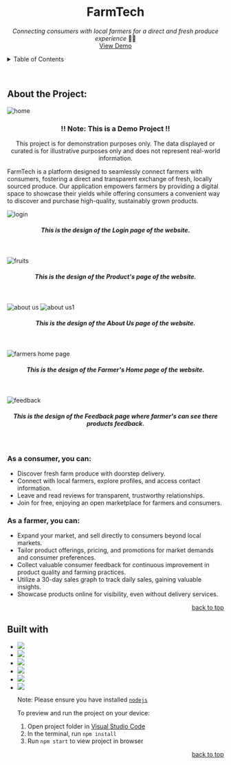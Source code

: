        
<p display="flex" align="center" justify="center">
    <h1 align="center">FarmTech</h1>
</p>
<p align="center">
    <em>Connecting consumers with local farmers for a direct and fresh produce experience</em> 🧑‍🌾
    <br/>
    <a href="">View Demo</a>
  </p>

<details>
  <summary>Table of Contents</summary>
  <ol>
    <li>
      <a href="#about-the-project">About The Project</a>
      <ul>
        <li><a href="#built-with">Built With</a></li>
      </ul>
    </li>
    <li>
      <a href="#getting-started">Getting Started</a>
      <ul>
        <li><a href="#prerequisites">Prerequisites</a></li>
        <li><a href="#installation">Installation</a></li>
      </ul>
    </li>
    <li><a href="#roadmap">Roadmap</a></li>
    <li><a href="#contact">Contact</a></li>
    <li><a href="#acknowledgments">Acknowledgments</a></li>
  </ol>
</details>

&nbsp;

<h2>About the Project:</h2>

![home](https://github.com/adaribhanu/FarmTech/assets/123894443/0a7c1cf6-874e-4463-9fac-1ff373365e78)

<h3 align="center" >!! Note: This is a Demo Project !!</h3>
<p align="center">This project is for demonstration purposes only. The data displayed or curated is for illustrative purposes only and does not represent real-world information.</p>

FarmTech is a platform designed to seamlessly connect farmers with consumers, fostering a direct and transparent exchange of fresh, locally sourced produce. Our application empowers farmers by providing a digital space to showcase their yields while offering consumers a convenient way to discover and purchase high-quality, sustainably grown products.

![login](https://github.com/adaribhanu/FarmTech/assets/123894443/991f6a9d-e7aa-4aa0-a743-644dc84a8a25)
<h5 align="center" >This is the design of the Login page of the website.</h5>
<br>

![fruits](https://github.com/adaribhanu/FarmTech/assets/123894443/6d1927a1-8098-4d3b-ac50-538f0ae85db3)
<h5 align="center" >This is the design of the Product's page of the website.</h5>
<br>

![about us](https://github.com/adaribhanu/FarmTech/assets/123894443/537fa37f-7be8-4702-9c1b-74d971e71e05)
![about us1](https://github.com/adaribhanu/FarmTech/assets/123894443/f1706c0f-ba83-4424-ad3e-d9f1d76d12d9)
<h5 align="center" >This is the design of the About Us page of the website.</h5>
<br>

![farmers home page](https://github.com/adaribhanu/FarmTech/assets/123894443/3a8bb5e4-e27d-4d96-8867-15e8842e7879)
<h5 align="center" >This is the design of the Farmer's Home page of the website.</h5>
<br>

![feedback](https://github.com/adaribhanu/FarmTech/assets/123894443/346693c2-b0d1-4812-b766-47136023ec76)
<h5 align="center" >This is the design of the Feedback page where farmer's can see there products feedback.</h5>
<br>

### As a consumer, you can:
* Discover fresh farm produce with doorstep delivery.
* Connect with local farmers, explore profiles, and access contact information.
* Leave and read reviews for transparent, trustworthy relationships.
* Join for free, enjoying an open marketplace for farmers and consumers.

### As a farmer, you can:
* Expand your market, and sell directly to consumers beyond local markets.
* Tailor product offerings, pricing, and promotions for market demands and consumer preferences.
* Collect valuable consumer feedback for continuous improvement in product quality and farming practices.
* Utilize a 30-day sales graph to track daily sales, gaining valuable insights.
* Showcase products online for visibility, even without delivery services.

<p align="right"><a href="#readme-top">back to top</a></p>

<h2>Built with</h2>

* <img src="https://img.shields.io/badge/React-20232A?style=for-the-badge&logo=react&logoColor=61DAFB" />
* <img src="https://img.shields.io/badge/CSS-007ACC?style=for-the-badge&logo=css3&logoColor=white" />
* <img src="https://img.shields.io/badge/HTML-E2680F?style=for-the-badge&logo=html5&logoColor=white" /> 
* <img src="https://img.shields.io/badge/Node%20js-339933?style=for-the-badge&logo=nodedotjs&logoColor=white" />
* <img src="https://img.shields.io/badge/Express%20js-000000?style=for-the-badge&logo=express&logoColor=white" />  
* <img src="https://img.shields.io/badge/MySql-4EA94B?style=for-the-badge&logo=mysql&logoColor=white" />


  Note: Please ensure you have installed <code><a href="https://nodejs.org/en/download/">nodejs</a></code>

  To preview and run the project on your device:
  1) Open project folder in <a href="https://code.visualstudio.com/download">Visual Studio Code</a>
  2) In the terminal, run `npm install`
  3) Run `npm start` to view project in browser
<p align="right"><a href="#readme-top">back to top</a></p>
  
